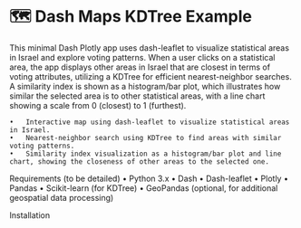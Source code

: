 # 🗺️ Dash Maps KDTree Example

This minimal Dash Plotly app uses dash-leaflet to visualize statistical areas in Israel and explore voting patterns. When a user clicks on a statistical area, the app displays other areas in Israel that are closest in terms of voting attributes, utilizing a KDTree for efficient nearest-neighbor searches. A similarity index is shown as a histogram/bar plot, which illustrates how similar the selected area is to other statistical areas, with a line chart showing a scale from 0 (closest) to 1 (furthest).

    •	Interactive map using dash-leaflet to visualize statistical areas in Israel.
    •	Nearest-neighbor search using KDTree to find areas with similar voting patterns.
    •	Similarity index visualization as a histogram/bar plot and line chart, showing the closeness of other areas to the selected one.

Requirements (to be detailed)
• Python 3.x
• Dash
• Dash-leaflet
• Plotly
• Pandas
• Scikit-learn (for KDTree)
• GeoPandas (optional, for additional geospatial data processing)

Installation
